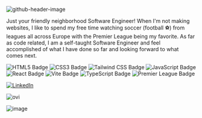 ![github-header-image](https://github.com/Nelso22/Nelso22/assets/32570301/42ba0f07-d565-410b-99e8-8485db0241b7)

Just your friendly neighborhood Software Engineer! When I'm not making websites, I like to spend my free time watching soccer (football ⚽️) 
from leagues all across Europe with the Premier League being my favorite. As far as code related, I am a self-taught Software Engineer and feel accomplished of
what I have done so far and looking forward to what comes next. 

![HTML5 Badge](https://img.shields.io/badge/HTML5-E34F26?logo=html5&logoColor=fff&style=for-the-badge)
![CSS3 Badge](https://img.shields.io/badge/CSS3-1572B6?logo=css3&logoColor=fff&style=for-the-badge)
![Tailwind CSS Badge](https://img.shields.io/badge/Tailwind%20CSS-06B6D4?logo=tailwindcss&logoColor=fff&style=for-the-badge)
![JavaScript Badge](https://img.shields.io/badge/JavaScript-F7DF1E?logo=javascript&logoColor=000&style=for-the-badge)
![React Badge](https://img.shields.io/badge/React-61DAFB?logo=react&logoColor=000&style=for-the-badge)
![Vite Badge](https://img.shields.io/badge/Vite-646CFF?logo=vite&logoColor=fff&style=for-the-badge)
![TypeScript Badge](https://img.shields.io/badge/TypeScript-3178C6?logo=typescript&logoColor=fff&style=for-the-badge)
![Premier League Badge](https://img.shields.io/badge/Premier%20League-360D3A?logo=premierleague&logoColor=fff&style=for-the-badge)

<a href="https://www.linkedin.com/in/david-nelson-0840b9105/" target="_blank"><img src="https://img.shields.io/badge/LinkedIn-%230077B5.svg?&style=flat-square&logo=linkedin&logoColor=white" alt="LinkedIn"></a>



<img src="https://github-readme-stats.vercel.app/api/top-langs?username=Nelso22&show_icons=true&locale=en&layout=compact&theme=chartreuse-dark" alt="ovi" />

![image](https://github.com/Nelso22/Nelso22/assets/32570301/e2aca826-3621-4db2-9710-0dd3fd9f15a1)




<!--
**Nelso22/Nelso22** is a ✨ _special_ ✨ repository because its `README.md` (this file) appears on your GitHub profile.

Here are some ideas to get you started:

- 🔭 I’m currently working on ...
- 🌱 I’m currently learning ...
- 👯 I’m looking to collaborate on ...
- 🤔 I’m looking for help with ...
- 💬 Ask me about ...
- 📫 How to reach me: ...
- 😄 Pronouns: ...
- ⚡ Fun fact: ...
-->
